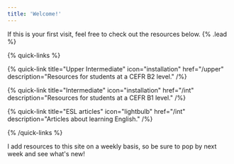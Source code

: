 ```yaml
---
title: 'Welcome!'
---
```


If this is your first visit, feel free to check out the resources below. {% .lead %}

{% quick-links %}

{% quick-link title="Upper Intermediate" icon="installation" href="/upper" description="Resources for students at a CEFR B2 level." /%}

{% quick-link title="Intermediate" icon="installation" href="/int" description="Resources for students at a CEFR B1 level." /%}

{% quick-link title="ESL articles" icon="lightbulb" href="/int" description="Articles about learning English." /%}

<!-- {% quick-link title="Pre-Intermediate" icon="installation" href="/" description="Resources for students at a CEFR A2 level." /%} -->

<!-- {% quick-link title="Elementary" icon="installation" href="/" description="Resources for students at a CEFR A1 level." /%} -->

<!-- {% quick-link title="Beginner" icon="installation" href="/" description="Resources for students who are new to English." /%} -->

{% /quick-links %}

I add resources to this site on a weekly basis, so be sure to pop by next week and see what's new!
